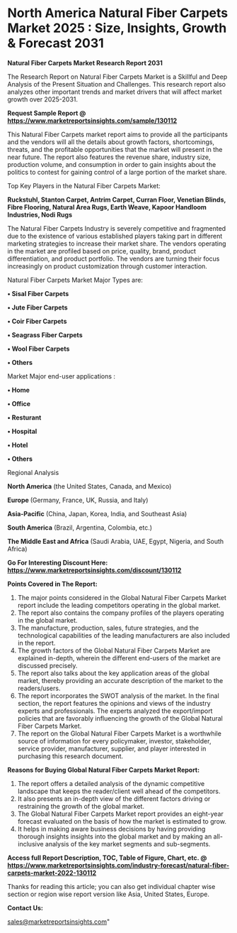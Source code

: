 # North America Natural Fiber Carpets Market 2025 : Size, Insights, Growth & Forecast 2031

<strong>Natural Fiber Carpets Market Research Report 2031</strong>

The Research Report on Natural Fiber Carpets Market is a Skillful and Deep Analysis of the Present Situation and Challenges. This research report also analyzes other important trends and market drivers that will affect market growth over 2025-2031.

<strong>Request Sample Report @ <a href=https://www.marketreportsinsights.com/sample/130112>https://www.marketreportsinsights.com/sample/130112</a></strong>

This Natural Fiber Carpets market report aims to provide all the participants and the vendors will all the details about growth factors, shortcomings, threats, and the profitable opportunities that the market will present in the near future. The report also features the revenue share, industry size, production volume, and consumption in order to gain insights about the politics to contest for gaining control of a large portion of the market share.

Top Key Players in the Natural Fiber Carpets Market:

<strong>Ruckstuhl, Stanton Carpet, Antrim Carpet, Curran Floor, Venetian Blinds, Fibre Flooring, Natural Area Rugs, Earth Weave, Kapoor Handloom Industries, Nodi Rugs</strong>

The Natural Fiber Carpets Industry is severely competitive and fragmented due to the existence of various established players taking part in different marketing strategies to increase their market share. The vendors operating in the market are profiled based on price, quality, brand, product differentiation, and product portfolio. The vendors are turning their focus increasingly on product customization through customer interaction.

Natural Fiber Carpets Market Major Types are:

<strong>• Sisal Fiber Carpets

• Jute Fiber Carpets

• Coir Fiber Carpets

• Seagrass Fiber Carpets

• Wool Fiber Carpets

• Others</strong>

Market Major end-user applications :

<strong>• Home

• Office

• Resturant

• Hospital

• Hotel

• Others</strong>

Regional Analysis

</u><strong><b>North America</b></strong> (the United States, Canada, and Mexico)

<strong><b>Europe </b></strong>(Germany, France, UK, Russia, and Italy)

<strong><b>Asia-Pacific</b></strong> (China, Japan, Korea, India, and Southeast Asia)

<strong><b>South America</b></strong> (Brazil, Argentina, Colombia, etc.)

<strong><b>The Middle East and Africa</b></strong> (Saudi Arabia, UAE, Egypt, Nigeria, and South Africa)

<strong>Go For Interesting Discount Here: <a href=https://www.marketreportsinsights.com/discount/130112>https://www.marketreportsinsights.com/discount/130112</a></strong>

<strong>Points Covered in The Report:</strong>
<ol>
  <li>The major points considered in the Global Natural Fiber Carpets Market report include the leading competitors operating in the global market.</li>
  <li>The report also contains the company profiles of the players operating in the global market.</li>
  <li>The manufacture, production, sales, future strategies, and the technological capabilities of the leading manufacturers are also included in the report.</li>
  <li>The growth factors of the Global Natural Fiber Carpets Market are explained in-depth, wherein the different end-users of the market are discussed precisely.</li>
  <li>The report also talks about the key application areas of the global market, thereby providing an accurate description of the market to the readers/users.</li>
  <li>The report incorporates the SWOT analysis of the market. In the final section, the report features the opinions and views of the industry experts and professionals. The experts analyzed the export/import policies that are favorably influencing the growth of the Global Natural Fiber Carpets Market.</li>
  <li>The report on the Global Natural Fiber Carpets Market is a worthwhile source of information for every policymaker, investor, stakeholder, service provider, manufacturer, supplier, and player interested in purchasing this research document.</li>
</ol>
<strong>Reasons for Buying Global Natural Fiber Carpets Market Report:</strong>

<ol>
  <li>The report offers a detailed analysis of the dynamic competitive landscape that keeps the reader/client well ahead of the competitors.</li>
  <li>It also presents an in-depth view of the different factors driving or restraining the growth of the global market.</li>
  <li>The Global Natural Fiber Carpets Market report provides an eight-year forecast evaluated on the basis of how the market is estimated to grow.</li>
  <li>It helps in making aware business decisions by having providing thorough insights insights into the global market and by making an all-inclusive analysis of the key market segments and sub-segments.</li>
</ol>
<strong>Access full Report Description, TOC, Table of Figure, Chart, etc. @ <a href=https://www.marketreportsinsights.com/industry-forecast/natural-fiber-carpets-market-2022-130112>https://www.marketreportsinsights.com/industry-forecast/natural-fiber-carpets-market-2022-130112</a></strong>


Thanks for reading this article; you can also get individual chapter wise section or region wise report version like Asia, United States, Europe.

<strong>Contact Us:</strong>

sales@marketreportsinsights.com"
